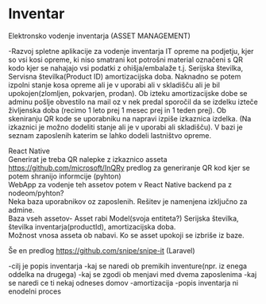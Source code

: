 # Inventar

Elektronsko vodenje inventarja (ASSET MANAGEMENT)




-Razvoj spletne aplikacije za vodenje inventarja IT opreme na podjetju, kjer so vsi kosi opreme, ki niso smatrani kot potrošni material označeni s QR kodo kjer se nahajajo vsi podatki z ohišja/embalaže t.j. Serijska številka, Servisna številka(Product ID) amortizacijska doba. Naknadno se potem izpolni stanje kosa opreme ali je v uporabi ali v skladišču ali je bil upokojen(zlomljen, pokvarjen, prodan).  Ob izteku amortizacijske dobe se adminu pošlje obvestilo na mail oz v nek predal sporočil da se izdelku izteče življenska doba (recimo 1 leto prej 1 mesec prej in 1 teden prej). Ob skeniranju QR kode se uporabniku na napravi izpiše izkaznica izdelka. (Na izkaznici je možno dodeliti stanje ali je v uporabi ali skladišču). V bazi je seznam zaposlenih katerim se lahko dodeli lastništvo opreme.


React Native  <br />
Generirat je treba QR nalepke z izkaznico asseta  <br />
https://github.com/microsoft/InQRy predlog za generiranje QR kod kjer se potem shranijo informcije (pyhton)  <br />
WebApp za vodenje teh assetov potem v React Native backend pa z nodeom/pyhton?  <br />
Neka baza uporabnikov oz zaposlenih. Rešitev je namenjena izključno za admine. <br />
Baza vseh assetov- Asset rabi Model(svoja entiteta?) Serijska številka, številka inventarja(productId), amortizacijska doba. 
<br />
Možnost vnosa asseta ob nabavi. Ko se asset upokoji se izbriše iz baze. <br />

Še en predlog https://github.com/snipe/snipe-it (Laravel)




-cilj je popis inventarja
-kaj se naredi ob premikih inventure(npr. iz enega oddelka na drugega)
-kaj se zgodi ob menjavi med dvema zaposlenima
-kaj se naredi ce ti nekaj odneses domov
-amortizacija
-popis inventarja ni enodelni proces